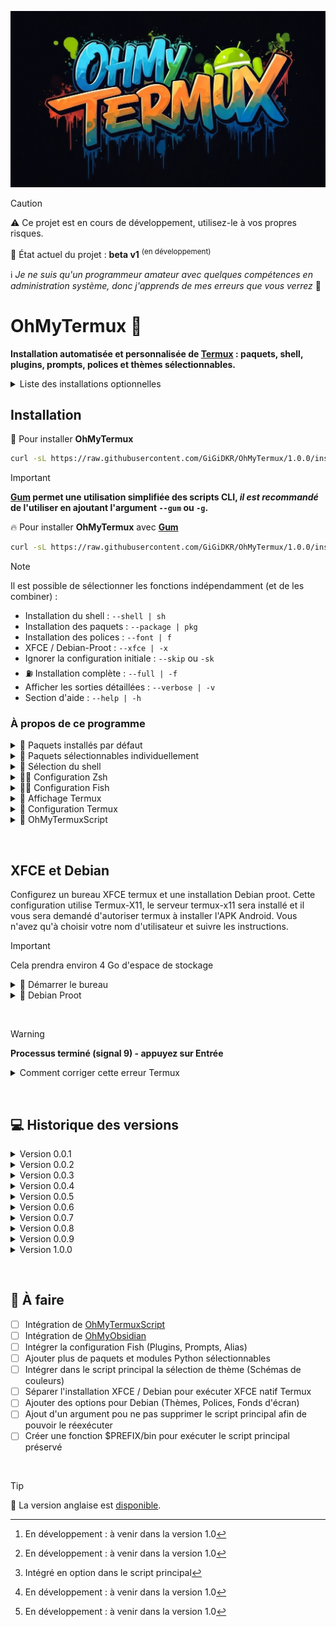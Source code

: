 ![Logo OhMyTermux](assets/logo.jpg)

> [!CAUTION]
> :warning: Ce projet est en cours de développement, utilisez-le à vos propres risques.
> 
> :construction: État actuel du projet : **beta v1** <sup>(en développement)</sup>
> 
> :information_source: *Je ne suis qu'un programmeur amateur avec quelques compétences en administration système, donc j'apprends de mes erreurs que vous verrez* 👀


# OhMyTermux 🧊

**Installation automatisée et personnalisée de [Termux](https://github.com/termux) : paquets, shell, plugins, prompts, polices et thèmes sélectionnables.**

<details>

<summary>Liste des installations optionnelles</summary>

- **[OhMyTermuxXFCE](https://github.com/GiGiDKR/OhMyTermux/edit/main/README.md#-xfce-et-debian-)** : Un [Debian](https://www.debian.org/) proot-distro personnalisé avec un bureau [XFCE](https://www.xfce.org/) et un **[App-Installer](https://github.com/GiGiDKR/App-Installer)** qui ne sont pas disponibles dans le gestionnaire de paquets.

- **[OhMyTermuxScript](https://github.com/GiGiDKR/OhMyTermuxScript)** : Une collection de scripts utiles, exécutables depuis le script principal ou ultérieurement. [^1]

- **[OhMyObsidian](https://github.com/GiGiDKR/OhMyObsidian)** : Synchronisez Obsidian sur Android en utilisant Termux et Git. [^1]

</details>

## Installation

🧊 Pour installer **OhMyTermux**
```bash
curl -sL https://raw.githubusercontent.com/GiGiDKR/OhMyTermux/1.0.0/install-FR.sh -o install-FR.sh && chmod +x install-FR.sh && ./install-FR.sh
```

>[!IMPORTANT]
> **[Gum](https://github.com/charmbracelet/gum) permet une utilisation simplifiée des scripts CLI, _il est recommandé_ de l'utiliser en ajoutant l'argument `--gum` ou `-g`.**

🔥 Pour installer **OhMyTermux** avec **[Gum](https://github.com/charmbracelet/gum)**
```bash
curl -sL https://raw.githubusercontent.com/GiGiDKR/OhMyTermux/1.0.0/install-FR.sh -o install-FR.sh && chmod +x install-FR.sh && ./install-FR.sh --gum
```

>[!NOTE]
> Il est possible de sélectionner les fonctions indépendamment (et de les combiner) :
> - Installation du shell : `--shell | sh`
> - Installation des paquets : `--package | pkg`
> - Installation des polices : `--font | f`
> - XFCE / Debian-Proot : `--xfce | -x`
> - Ignorer la configuration initiale : `--skip` ou `-sk`
> - :fuelpump: Installation complète : `--full | -f`
> - Afficher les sorties détaillées : `--verbose | -v`
> - Section d'aide : `--help | -h`
&nbsp;

### À propos de ce programme 

<details>

<summary>🧊 Paquets installés par défaut</summary>

- [wget](https://github.com/mirror/wget)
- [curl](https://github.com/curl/curl)
- [git](https://github.com/git/git)
- [unzip](https://en.m.wikipedia.org/wiki/ZIP_(file_format))

</details>

<details>

<summary>🧊 Paquets sélectionnables individuellement</summary>

- [nala](https://github.com/volitank/nala)
- [eza](https://github.com/eza-community/eza)
- [lsd](https://github.com/lsd-rs/lsd)
- [logo-ls](https://github.com/Yash-Handa/logo-ls)
- [bat](https://github.com/sharkdp/bat)
- [lf](https://github.com/gokcehan/lf)
- [fzf](https://github.com/junegunn/fzf)
- [glow](https://github.com/charmbracelet/glow)
- [python](https://github.com/python)
- [nodejs](https://github.com/nodejs/node)
- [nodejs-lts](https://github.com/nodejs/Release)
- [micro](https://github.com/zyedidia/micro)
- [vim](https://github.com/vim/vim)
- [neovim](https://github.com/neovim/neovim)
- [lazygit](https://github.com/jesseduffield/lazygit)
- [open-ssh](https://www.openssh.com/)

</details>

<details>

<summary>🧊 Sélection du shell</summary>

- [Bash](https://git.savannah.gnu.org/cgit/bash.git/)
- [ZSH](https://www.zsh.org/)
- [Fish](https://github.com/fish-shell/fish-shell)

</details>

<details>

<summary>🧊🧊 Configuration Zsh</summary>

- [Oh-My-Zsh](https://github.com/ohmyzsh/ohmyzsh)
- [zsh-syntax-highlighting](https://github.com/zsh-users/zsh-syntax-highlighting)
- [zsh-completions](https://github.com/zsh-users/zsh-completions)
- [zsh-you-should-use](https://github.com/MichaelAquilina/zsh-you-should-use)
- [zsh-alias-finder](https://github.com/ohmyzsh/ohmyzsh/tree/master/plugins/alias-finder)

</details>

<details>

<summary>🧊🧊 Configuration Fish</summary>

- [Oh-My-Fish](https://github.com/oh-my-fish/oh-my-fish)
- [Fisher](https://github.com/jorgebucaran/fisher)
- [Pure](https://github.com/pure-fish/pure)
- [Fishline](https://github.com/0rax/fishline)
- [Virtualfish](https://github.com/justinmayer/virtualfish)
- [Fish Abbreviation Tips](https://github.com/gazorby/fish-abbreviation-tips)
- [Bang-Bang](https://github.com/oh-my-fish/plugin-bang-bang)
- [Fish You Should Use](https://github.com/paysonwallach/fish-you-should-use)
- [Catppuccin pour Fish](https://github.com/catppuccin/fish)

</details>

<details>

<summary>🧊 Affichage Termux</summary>

- [Nerd Fonts](https://github.com/ryanoasis/nerd-fonts)
- [Schémas de couleurs](https://github.com/mbadolato/iTerm2-Color-Schemes)
- [Powerlevel10k](https://github.com/romkatv/powerlevel10k)

</details>

<details>

<summary>🧊 Configuration Termux</summary>

- Alias personnalisés (alias communs + alias spécifiques selon le paquet ou le plugin installé)
- Lien symbolique vers les répertoires utilisateur du stockage interne

</details>

<details>

<summary>🧊 OhMyTermuxScript</summary>

- Sélecteur de thème
- Installateur de Nerd Fonts
- App-Installer (VSCode, PyCharm, Obsidian...)
- Bureau XFCE4 natif Termux sur Termux-X11
- Oh-My-Zsh [^2]
- Oh-My-Posh [^1]
- Electron Node.js
- XDRP (Termux natif ou proot-distro)

</details>

[^1]: En développement : à venir dans la version 1.0
[^2]: Intégré en option dans le script principal
[^3]: En développement (pas de date de sortie prévue)

&nbsp;

## **XFCE et Debian**

Configurez un bureau XFCE termux et une installation Debian proot.
Cette configuration utilise Termux-X11, le serveur termux-x11 sera installé et il vous sera demandé d'autoriser termux à installer l'APK Android.
Vous n'avez qu'à choisir votre nom d'utilisateur et suivre les instructions.

> [!IMPORTANT]
> Cela prendra environ 4 Go d'espace de stockage

<details>

<summary>🧊 Démarrer le bureau</summary>

Vous recevrez une fenêtre contextuelle pour autoriser les installations depuis termux, cela ouvrira l'APK pour l'application Android Termux-X11. Bien que vous n'ayez pas à autoriser les installations depuis termux, vous devrez quand même installer manuellement en utilisant un explorateur de fichiers et en trouvant l'APK dans votre dossier de téléchargements.

Utilisez la commande ```start``` pour lancer une session Termux-X11.

Cela démarrera le serveur termux-x11, le bureau XFCE4 et ouvrira l'application Termux-X11 directement dans le bureau.

Pour entrer dans l'installation Debian proot depuis le terminal, utilisez la commande ```debian```

Notez également que vous n'avez pas besoin de définir l'affichage dans Debian proot car il est déjà configuré. Cela signifie que vous pouvez utiliser le terminal pour démarrer n'importe quelle application GUI et elle démarrera.

</details>

<details>

<summary>🧊 Debian Proot</summary>

Pour entrer dans proot, utilisez la commande ```debian```, à partir de là, vous pouvez installer des logiciels supplémentaires avec apt et utiliser cp2menu dans termux pour copier les éléments du menu vers le menu xfce de termux.

Il existe deux scripts disponibles pour cette configuration :

```prun``` En exécutant ceci suivi d'une commande que vous souhaitez exécuter depuis l'installation debian proot, vous pourrez exécuter des choses depuis le terminal termux sans avoir à exécuter ```debian``` pour entrer dans le proot lui-même.

```cp2menu``` En exécutant ceci, une fenêtre apparaîtra vous permettant de copier les fichiers .desktop du proot debian dans le menu "démarrer" de termux xfce afin que vous n'ayez pas besoin de les lancer depuis le terminal. Un lanceur est disponible dans la section menu Système.

</details>

&nbsp;

> [!WARNING]
> **Processus terminé (signal 9) - appuyez sur Entrée**

<details>

<summary>Comment corriger cette erreur Termux</summary>

Vous devez exécuter cette commande adb pour corriger l'erreur du processus 9 qui forcera la fermeture de Termux :
```
adb shell "/system/bin/device_config put activity_manager max_phantom_processes 2147483647"
```
Pour faire cela sans utiliser un PC, vous avez plusieurs méthodes :
D'abord, connectez-vous au WIFI.

**Méthode 1 :**
Installez adb dans Termux en exécutant ce code :
```
pkg install android-tools -y
```
Ensuite, ouvrez les paramètres et activez les options développeur en sélectionnant "À propos du téléphone" puis appuyez sur "Build" 7 fois.

Revenez en arrière et allez dans les options développeur, activez le débogage sans fil puis cliquez dessus pour obtenir le numéro de port puis cliquez sur appairer l'appareil pour obtenir le code d'appairage.

Mettez les paramètres en mode écran partagé en appuyant sur le bouton carré en bas à droite de votre téléphone, et maintenez l'icône des paramètres jusqu'à ce que l'icône d'écran partagé apparaisse.

Puis sélectionnez Termux et dans les paramètres sélectionnez appairer avec un code. Dans Termux tapez `adb pair` puis entrez vos informations d'appairage.

Après avoir terminé ce processus, vous pouvez taper adb connect et vous connecter à votre téléphone avec l'ip et le port fournis dans le menu de débogage sans fil. Vous pouvez ensuite exécuter la commande de correction :

```adb shell "/system/bin/device_config put activity_manager max_phantom_processes 2147483647"```

**Méthode 2 :**

Installez LADB depuis le [Playstore](https://play.google.com/store/apps/details?id=com.draco.ladb) ou depuis [GitHub](https://github.com/hyperio546/ladb-builds/releases).

En écran partagé, ayez d'un côté LADB et de l'autre les paramètres développeur.
Dans les paramètres développeur, activez le débogage sans fil puis cliquez dessus pour obtenir le numéro de port puis cliquez sur appairer l'appareil pour obtenir le code d'appairage.
Entrez ces deux valeurs dans LADB.
Une fois connecté, exécutez la commande de correction :

```adb shell "/system/bin/device_config put activity_manager max_phantom_processes 2147483647"```

</details>

&nbsp;

## 💻 Historique des versions

<details>
<summary>Version 0.0.1</summary>
Upload initial
</details>

<details>
<summary>Version 0.0.2</summary>
Modifications de l'interface en ligne de commande
</details>

<details>
<summary>Version 0.0.3</summary>
~~Intégration de [OhMyObsidian](https://github.com/GiGiDKR/OhMyObsidian)~~ (Retour en arrière)
</details>

<details>
<summary>Version 0.0.4</summary>
Optimisation du système d'alias selon la sélection des paquets et du shell
</details>

<details>
<summary>Version 0.0.5</summary>
Ajout de paquets à la liste sélectionnable
</details>

<details>
<summary>Version 0.0.6</summary>
Gestion dynamique de la configuration .zshrc
</details>

<details>
<summary>Version 0.0.7</summary>
Modification globale du script principal en divisant chaque étape en une fonction pouvant être exécutée seule (ou combinée avec d'autres) avec l'ajout d'un argument à la commande d'exécution
</details>

<details>
<summary>Version 0.0.8</summary>

- Ajout de l'argument `--shell` pour installer un shell
- Ajout de l'argument `--package` pour installer des paquets
- Ajout de l'argument `--xfce` pour installer XFCE et Debian proot
- Ajout de l'argument `--font` pour installer des polices
- ~~Ajout de l'argument `--script` pour installer [OhMyTermuxScript](https://github.com/GiGiDKR/OhMyTermuxScript) [^1]~~ (Retour en arrière)
- Ajout de l'argument `--skip` pour ignorer la configuration initiale
</details>

<details>
<summary>Version 0.0.9</summary>
Corrections de bugs et améliorations
</details>

<details>
<summary>Version 1.0.0</summary>
- Amélioration globale du script
- Ajout de la création d'un mot de passe pour l'utilisateur Debian proot
- Implémentation d'une exécution non verbeuse lorsque gum n'est pas utilisé
- Implémentation d'un système d'affichage du résultat de l'exécution des commandes (succès/échec)
- :checkered_flag: Le reste est en développement
</details>

&nbsp;

## 📖 À faire
- [ ] Intégration de [OhMyTermuxScript](https://github.com/GiGiDKR/OhMyTermuxScript)
- [ ] Intégration de [OhMyObsidian](https://github.com/GiGiDKR/OhMyObsidian)
- [ ] Intégrer la configuration Fish (Plugins, Prompts, Alias)
- [ ] Ajouter plus de paquets et modules Python sélectionnables
- [ ] Intégrer dans le script principal la sélection de thème (Schémas de couleurs)
- [ ] Séparer l'installation XFCE / Debian pour exécuter XFCE natif Termux
- [ ] Ajouter des options pour Debian (Thèmes, Polices, Fonds d'écran)
- [ ] Ajout d'un argument pou ne pas supprimer le script principal afin de pouvoir le réexécuter
- [ ] Créer une fonction $PREFIX/bin pour exécuter le script principal préservé

&nbsp;

> [!TIP]
> 🚩 La version anglaise est [disponible](README.md).
